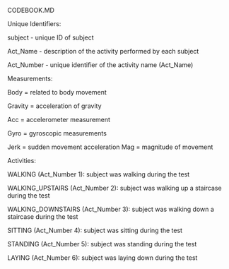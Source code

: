 CODEBOOK.MD

Unique Identifiers:

subject - unique ID of subject

Act_Name - description of the activity performed by each subject

Act_Number - unique identifier of the activity name (Act_Name)






Measurements:

Body = related to body movement

Gravity = acceleration of gravity

Acc = accelerometer measurement

Gyro = gyroscopic measurements

Jerk = sudden movement acceleration
Mag = magnitude of movement



Activities:

WALKING (Act_Number 1): subject was walking during the test

WALKING_UPSTAIRS (Act_Number 2): subject was walking up a staircase during the test

WALKING_DOWNSTAIRS (Act_Number 3): subject was walking down a staircase during the test

SITTING (Act_Number 4): subject was sitting during the test

STANDING (Act_Number 5): subject was standing during the test

LAYING (Act_Number 6): subject was laying down during the test



